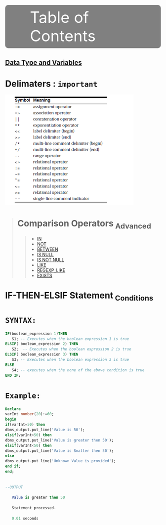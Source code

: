 <style>
  /* Add your custom styles here */
  /* For example: */
  #table-of-contents {
    background-color: gray;
    padding: 10px;
    border-radius: 10px;
    display:'flex';
    align-items:'center';
    justify-content:'center';
    padding-left:80px;
  }

  #table-of-contents {
    text-align:'center';
    color: white;
    font-size:50px;
    font-weight:400;
  }
h2{
    text-decoration:none;
    color:white;
  }
</style>

# Table of Contents

## [Data Type and Variables]()
# Delimaters : ```important```

 ![Alt text](image-1.png)
 
> # Comparison Operators<sub> Advanced</sub>
>>* [IN ](https://www.techonthenet.com/oracle/in.php)
>>* [NOT](https://www.techonthenet.com/oracle/not.php)
>>* [BETWEEN](https://www.techonthenet.com/oracle/not.php)
>>* [IS NULL](https://www.techonthenet.com/oracle/isnull.php)
>>* [IS NOT NULL](https://www.techonthenet.com/oracle/isnotnull.php)
>>* [LIKE](https://www.techonthenet.com/oracle/like.php)
>>* [REGEXP_LIKE](https://www.techonthenet.com/oracle/regexp_like.php)
>>* [EXISTS](https://www.techonthenet.com/oracle/exists.php)

# **IF-THEN-ELSIF Statement**<sub> Conditions</sub>
# ```SYNTAX:```
```sql
IF(boolean_expression 1)THEN  
   S1; -- Executes when the boolean expression 1 is true  
ELSIF( boolean_expression 2) THEN 
   S2;  -- Executes when the boolean expression 2 is true  
ELSIF( boolean_expression 3) THEN 
   S3; -- Executes when the boolean expression 3 is true  
ELSE  
   S4; -- executes when the none of the above condition is true  
END IF;
```
# ```Example:```
```sql
Declare
varInt number(20):=60;
begin
if(varInt=50) then
dbms_output.put_line('Value is 50');
elsif(varInt>50) then
dbms_output.put_line('Value is greater then 50');
elsif(varInt<50) then
dbms_output.put_line('Value is Smaller then 50');
else
dbms_output.put_line('Unknown Value is provided');
end if;
end;


--OUTPUT 

   Value is greater then 50

   Statement processed.

   0.01 seconds
```


